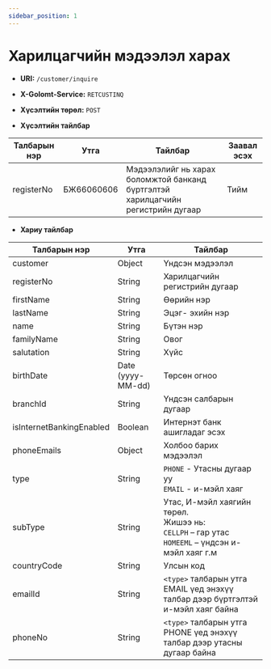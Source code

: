 ```yaml
---
sidebar_position: 1
---
```


# Харилцагчийн мэдээлэл харах

- **URI:** `/customer/inquire`

- **X-Golomt-Service:** `RETCUSTINQ`

- **Хүсэлтийн төрөл:** `POST`

- **Хүсэлтийн тайлбар**

| Талбарын нэр                                 | Утга   |  Тайлбар | Заавал эсэх |
|------------------------------------------|-----------|--------------|-----------|
| registerNo                                  | БЖ66060606      | Мэдээлэлийг нь харах боломжтой банканд бүртгэлтэй харилцагчийн регистрийн дугаар| Тийм |
		


- **Хариу тайлбар**


| Талбарын нэр                                 | Утга   |  Тайлбар | 
|------------------------------------------|-----------|--------------|
|customer	|Object                     	    |Үндсэн мэдээлэл |
|registerNo	|String	                            |Харилцагчийн регистрийн дугаар|
|firstName	|String	                            |Өөрийн нэр|
|lastName	|String	                            |Эцэг- эхийн нэр|
|name	                   |      String	    |Бүтэн нэр|
|familyName	               |     String	        |Овог|
|salutation	               |     String	        |Хүйс|
|birthDate	               |  Date (yyyy-MM-dd)	|Төрсөн огноо|
|branchId	               | String         	|Үндсэн салбарын дугаар|
|isInternetBankingEnabled	|Boolean	        |Интернэт банк ашигладаг эсэх|
|phoneEmails	           |     Object	        | Холбоо барих мэдээлэл|
|type	                   | String	            |`PHONE` - Утасны дугаар уу <br/>`EMAIL` -  и-мэйл хаяг|
|subType	               | String	            |Утас, И-мэйл хаягийн төрөл. <br/>Жишээ нь: <br/>  `CELLPH` – гар утас <br/>  `HOMEEML` – үндсэн и-мэйл хаяг г.м|
|countryCode	           | String	            |    Улсын код|
|emailId	               | String	            | `<type>` талбарын утга EMAIL үед энэхүү талбар дээр бүртгэлтэй и-мэйл хаяг байна|
|phoneNo	               | String	            | `<type>` талбарын утга PHONE үед энэхүү талбар дээр утасны дугаар байна|
